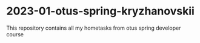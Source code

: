 # 2023-01-otus-spring-kryzhanovskii

This repository contains all my hometasks from otus spring developer course
